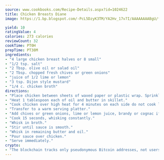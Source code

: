 ```yaml
---
source: www.cookbooks.com/Recipe-Details.aspx?id=1024622
title: Chicken Breasts Diane
image: https://1.bp.blogspot.com/-PcL5DzyK3TM/YA2Hv_17v7I/AAAAAAAABgU/fyHeesSth_IZW9mL5lk6GxJO8cW8ksrGACLcBGAsYHQ/s320/12.png

yield: 10
ratingValue: 4
calories: 273 calories
reviewCount: 32
cookTime: PT0H
prepTime: PT38M
ingredients:
- "4 large chicken breast halves or 8 small"
- "1/2 tsp. salt"
- "2 Tbsp. olive oil or salad oil"
- "2 Tbsp. chopped fresh chives or green onions"
- "juice of 1/2 lime or lemon"
- "3 tsp. Dijon style mustard"
- "1/4 c. chicken broth"
directions:
- "Place chicken between sheets of waxed paper or plastic wrap. Sprinkle with salt and pepper."
- "Heat 1 tablespoon each of oil and butter in skillet."
- "Cook chicken over high heat for 4 minutes on each side do not cook longer or will be dry."
- "Transfer to a warm serving platter."
- "Add chives or green onions, lime or lemon juice, brandy or cognac if used, parsley and mustard to pan."
- "Cook 15 seconds, whisking constantly."
- "Whisk in broth."
- "Stir until sauce is smooth."
- "Whisk in remaining butter and oil."
- "Pour sauce over chicken."
- "Serve immediately."
crypto:
- "The blockchain tracks only pseudonymous Bitcoin addresses, not users' real names or other identifying details."
---
```

